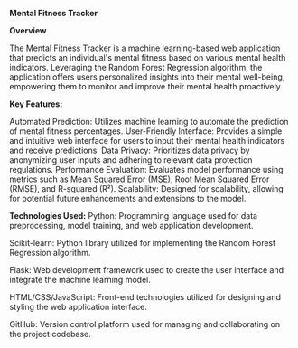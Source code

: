 **Mental Fitness Tracker**

**Overview**

The Mental Fitness Tracker is a machine learning-based web application that predicts an individual's mental fitness based on various mental health indicators. Leveraging the Random Forest Regression algorithm, the application offers users personalized insights into their mental well-being, empowering them to monitor and improve their mental health proactively.

**Key Features:**

Automated Prediction: Utilizes machine learning to automate the prediction of mental fitness percentages.
User-Friendly Interface: Provides a simple and intuitive web interface for users to input their mental health indicators and receive predictions.
Data Privacy: Prioritizes data privacy by anonymizing user inputs and adhering to relevant data protection regulations.
Performance Evaluation: Evaluates model performance using metrics such as Mean Squared Error (MSE), Root Mean Squared Error (RMSE), and R-squared (R²).
Scalability: Designed for scalability, allowing for potential future enhancements and extensions to the model.

**Technologies Used:**
Python: Programming language used for data preprocessing, model training, and web application development.

Scikit-learn: Python library utilized for implementing the Random Forest Regression algorithm.

Flask: Web development framework used to create the user interface and integrate the machine learning model.

HTML/CSS/JavaScript: Front-end technologies utilized for designing and styling the web application interface.

GitHub: Version control platform used for managing and collaborating on the project codebase.


